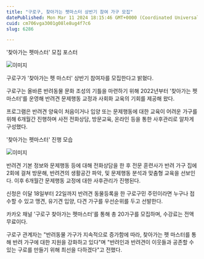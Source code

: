 ```yaml
---
title: "구로구, 찾아가는 펫마스터 상반기 참여 가구 모집"
datePublished: Mon Mar 11 2024 18:15:46 GMT+0000 (Coordinated Universal Time)
cuid: cm706vga3001g08le8ug4f7c6
slug: 6286

---
```



'찾아가는 펫마스터' 모집 포스터

![이미지](https://cdn.hashnode.com/res/hashnode/image/upload/v1739260627946/6a7ce98f-01d1-4929-8f7e-8c2be350ae81.jpeg)

구로구가 '찾아가는 펫 마스터' 상반기 참여자를 모집한다고 밝혔다.

구로구는 올바른 반려동물 문화 조성의 기틀을 마련하기 위해 2022년부터 '찾아가는 펫 마스터'를 운영해 반려견 문제행동 교정과 사회화 교육의 기회를 제공해 왔다.

프로그램은 반려견 양육이 처음이거나 입양 또는 문제행동에 대한 교육이 어려운 가구를 위해 6개월간 진행하며 사전 전화상담, 방문교육, 온라인 등을 통한 사후관리로 알차게 구성했다.

'찾아가는 펫마스터' 진행 모습

![이미지](https://cdn.hashnode.com/res/hashnode/image/upload/v1739260629896/29b536a3-e029-448d-acae-40dbf1f067ea.jpeg)

반려견 기본 정보와 문제행동 등에 대해 전화상담을 한 후 전문 훈련사가 반려 가구 집에 2회에 걸쳐 방문해, 반려견의 생활공간 파악, 및 문제행동 분석과 맞춤형 교육을 선보인다. 이후 6개월간 문제행동 교정에 대한 사후관리가 진행된다.

신청은 이달 18일부터 22일까지 반려견 동물등록을 한 구로구민 주민이라면 누구나 접수할 수 있고 맹견, 유기견 입양, 다견 가구를 우선순위를 두고 선발한다.

카카오 채널 '구로구 찾아가는 펫마스터'를 통해 총 20가구를 모집하며, 수강료는 전액 무료이다.

구로구 관계자는 "반려동물 가구가 지속적으로 증가함에 따라, 찾아가는 펫 마스터를 통해 반려 가구에 대한 지원을 강화하고 있다"며 "반려인과 반려견이 이웃들과 공존할 수 있는 구로를 만들기 위해 최선을 다하겠다"고 전했다.